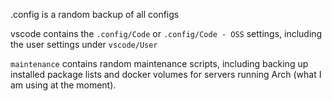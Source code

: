 .config is a random backup of all configs

vscode contains the `.config/Code` or `.config/Code - OSS` settings, including the user settings under `vscode/User`

`maintenance` contains random maintenance scripts, including backing up installed package lists and docker volumes for servers running Arch (what I am using at the moment).

